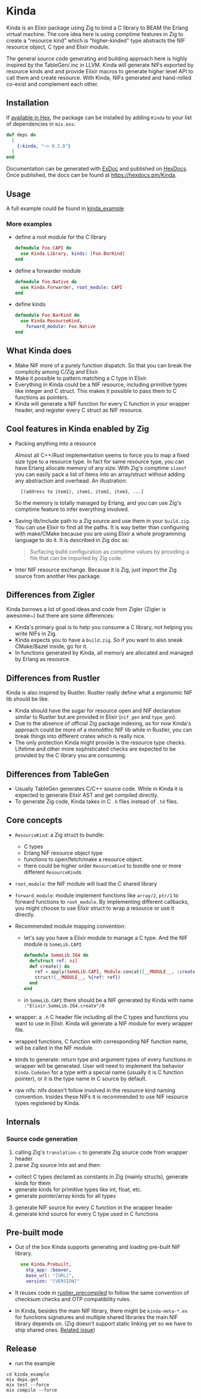 # Kinda

Kinda is an Elixir package using Zig to bind a C library to BEAM the Erlang virtual machine.
The core idea here is using comptime features in Zig to create a "resource kind" which is "higher-kinded" type abstracts the NIF resource object, C type and Elixir module.

The general source code generating and building approach here is highly inspired by the TableGen/.inc in LLVM.
Kinda will generate NIFs exported by resource kinds and and provide Elixir macros to generate higher level API to call them and create resource.
With Kinda, NIFs generated and hand-rolled co-exist and complement each other.

## Installation

If [available in Hex](https://hex.pm/docs/publish), the package can be installed
by adding `Kinda` to your list of dependencies in `mix.exs`:

```elixir
def deps do
  [
    {:kinda, "~> 0.2.0"}
  ]
end
```

Documentation can be generated with [ExDoc](https://github.com/elixir-lang/ex_doc)
and published on [HexDocs](https://hexdocs.pm). Once published, the docs can
be found at <https://hexdocs.pm/Kinda>.

## Usage

A full example could be found in [kinda_example](kinda_example)

### More examples

- define a root module for the C library

  ```elixir
  defmodule Foo.CAPI do
    use Kinda.Library, kinds: [Foo.BarKind]
  end
  ```

- define a forwarder module
  ```elixir
  defmodule Foo.Native do
    use Kinda.Forwarder, root_module: CAPI
  end
  ```
- define kinds
  ```elixir
  defmodule Foo.BarKind do
    use Kinda.ResourceKind,
      forward_module: Foo.Native
  end
  ```

## What Kinda does

- Make NIF more of a purely function dispatch. So that you can break the complicity among C/Zig and Elixir.
- Make it possible to pattern matching a C type in Elixir.
- Everything in Kinda could be a NIF resource, including primitive types like integer and C struct. This makes it possible to pass them to C functions as pointers.
- Kinda will generate a NIF function for every C function in your wrapper header, and register every C struct as NIF resource.

## Cool features in Kinda enabled by Zig

- Packing anything into a resource

  Almost all C++/Rust implementation seems to force you to map a fixed size type to a resource type.
  In fact for same resource type, you can have Erlang allocate memory of any size.
  With Zig's comptime `sizeof` you can easily pack a list of items into an array/struct without adding any abstraction and overhead. An illustration:

  ```
    [(address to item1), item1, item2, item3, ...]
  ```

  So the memory is totally managed by Erlang, and you can use Zig's comptime feature to infer everything involved.

- Saving lib/include path to a Zig source and use them in your `build.zig`. You can use Elixir to find all the paths. It is way better than configuring with make/CMake because you are using Elixir a whole programming language to do it. It is described in Zig doc as:

  > Surfacing build configuration as comptime values by providing a file that can be imported by Zig code.

- Inter NIF resource exchange. Because it is Zig, just import the Zig source from another Hex package.

## Differences from Zigler

Kinda borrows a lot of good ideas and code from Zigler (Zigler is awesome~) but there are some differences:

- Kinda's primary goal is to help you consume a C library, not helping you write NIFs in Zig.
- Kinda expects you to have a `build.zig`. So if you want to also sneak CMake/Bazel inside, go for it.
- In functions generated by Kinda, all memory are allocated and managed by Erlang as resource.

## Differences from Rustler

Kinda is also inspired by Rustler. Rustler really define what a ergonomic NIF lib should be like.

- Kinda should have the sugar for resource open and NIF declaration similar to Rustler but are provided in Elixir (`nif_gen` and `type_gen`).
- Due to the absence of official Zig package indexing, as for now Kinda's approach could be more of a monolithic NIF lib while in Rustler, you can break things into different crates which is really nice.
- The only protection Kinda might provide is the resource type checks. Lifetime and other more sophisticated checks are expected to be provided by the C library you are consuming.

## Differences from TableGen

- Usually TableGen generates C/C++ source code. While in Kinda it is expected to generate Elixir AST and get compiled directly.
- To generate Zig code, Kinda takes in C `.h` files instead of `.td` files.

## Core concepts

- `ResourceKind`: a Zig struct to bundle:

  - C types
  - Erlang NIF resource object type
  - functions to open/fetch/make a resource object.
  - there could be higher order `ResourceKind` to bundle one or more different `ResourceKind`s

- `root_module`: the NIF module will load the C shared library
- `forward_module`: module implement functions like `array/2`, `ptr/1` to forward functions to `root_module`. By implementing different callbacks, you might choose to use Elixir struct to wrap a resource or use it directly.
- Recommended module mapping convention:

  - let's say you have a Elixir module to manage a C type. And the NIF module is `SomeLib.CAPI`

    ```elixir
    defmodule SomeLib.I64 do
      defstruct ref: nil
      def create() do
        ref = apply(SomeLib.CAPI, Module.concat([__MODULE__, :create]) |> Kinda.check!
        struct!(__MODULE__, %{ref: ref})
      end
    end
    ```

  - in `SomeLib.CAPI` there should be a NIF generated by Kinda with name `:"Elixir.SomeLib.I64.create"/0`

- wrapper: a `.h` C header file including all the C types and functions you want to use in Elixir. Kinda will generate a NIF module for every wrapper file.
- wrapped functions, C function with corresponding NIF function name, will be called in the NIF module.
- kinds to generate: return type and argument types of every functions in wrapper will be generated. User will need to implement the behavior `Kinda.CodeGen` for a type with a special name (usually it is C function pointer), or it is the type name in C source by default.
- raw nifs: nifs doesn't follow involved in the resource kind naming convention. Insides these NIFs it is recommended to use NIF resource types registered by Kinda.

## Internals

### Source code generation

1. calling Zig's `translation-c` to generate Zig source code from wrapper header
2. parse Zig source into ast and then:

- collect C types declared as constants in Zig (mainly structs), generate kinds for them
- generate kinds for primitive types like int, float, etc.
- generate pointer/array kinds for all types

3. generate NIF source for every C function in the wrapper header
4. generate kind source for every C type used in C functions

## Pre-built mode

- Out of the box Kinda supports generating and loading pre-built NIF library.

  ```elixir
    use Kinda.Prebuilt,
      otp_app: :beaver,
      base_url: "[URL]",
      version: "[VERSION]"
  ```

- It reuses code in [rustler_precompiled](https://github.com/philss/rustler_precompiled.git) to follow the same convention of checksum checks and OTP compatibility rules.
- In Kinda, besides the main NIF library, there might be `kinda-meta-*.ex` for functions signatures and multiple shared libraries the main NIF library depends on. (Zig doesn't support static linking yet so we have to ship shared ones. [Related issue](https://github.com/ziglang/zig/issues/9053))

## Release

- run the example

```
cd kinda_example
mix deps.get
mix test --force
mix compile --force
```

